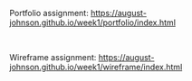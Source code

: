 Portfolio assignment: https://august-johnson.github.io/week1/portfolio/index.html

<br />

Wireframe assignment: https://august-johnson.github.io/week1/wireframe/index.html

